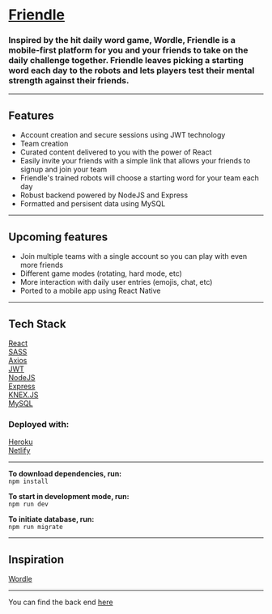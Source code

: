 # [Friendle](https://friendle.one/)

### Inspired by the hit daily word game, Wordle, Friendle is a mobile-first platform for you and your friends to take on the daily challenge together. Friendle leaves picking a starting word each day to the robots and lets players test their mental strength against their friends.

---

## Features

- Account creation and secure sessions using JWT technology
- Team creation
- Curated content delivered to you with the power of React
- Easily invite your friends with a simple link that allows your friends to signup and join your team
- Friendle's trained robots will choose a starting word for your team each day
- Robust backend powered by NodeJS and Express
- Formatted and persisent data using MySQL

---

## Upcoming features

- Join multiple teams with a single account so you can play with even more friends
- Different game modes (rotating, hard mode, etc)
- More interaction with daily user entries (emojis, chat, etc)
- Ported to a mobile app using React Native

---

## Tech Stack

[React](https://reactjs.org/)  
[SASS](https://sass-lang.com/)  
[Axios](https://axios-http.com/docs/intro)  
[JWT](https://jwt.io/)  
[NodeJS](https://nodejs.org/en/)  
[Express](https://expressjs.com/)  
[KNEX.JS](http://knexjs.org/)  
[MySQL](https://www.mysql.com/)

### Deployed with:

[Heroku](https://www.heroku.com/)  
[Netlify](https://www.netlify.com/)

---

**To download dependencies, run:**  
`npm install`

**To start in development mode, run:**  
`npm run dev`

**To initiate database, run:**  
`npm run migrate`

---

## Inspiration

[Wordle](https://www.nytimes.com/games/wordle/index.html)

---

You can find the back end [here](https://github.com/WebBrantDev/friendle_back_end)
